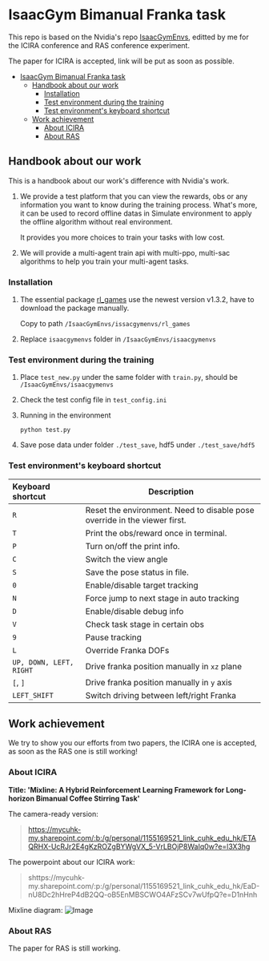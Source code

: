 # IsaacGym Bimanual Franka task

This repo is based on the Nvidia's repo [IsaacGymEnvs](https://github.com/NVIDIA-Omniverse/IsaacGymEnvs), editted by me for the ICIRA conference and RAS conference experiment.

The paper for ICIRA is accepted, link will be put as soon as possible.
- [IsaacGym Bimanual Franka task](#isaacgym-bimanual-franka-task)
	- [Handbook about our work](#handbook-about-our-work)
		- [Installation](#installation)
		- [Test environment during the training](#test-environment-during-the-training)
		- [Test environment's keyboard shortcut](#test-environments-keyboard-shortcut)
	- [Work achievement](#work-achievement)
		- [About ICIRA](#about-icira)
		- [About RAS](#about-ras)

## Handbook about our work  
This is a handbook about our work's difference with Nvidia's work.
1. We provide a test platform that you can view the rewards, obs or any information you want to know during the training process. What's more, it can be used to record offline datas in Simulate environment to apply the offline algorithm without real environment.
   
   It provides you more choices to train your tasks with low cost.
2. We will provide a multi-agent train api with multi-ppo, multi-sac algorithms to help you train your multi-agent tasks. 
### Installation

1. The essential package [rl_games](https://github.com/Denys88/rl_games) use the newest version v1.3.2, have to download the package manually.

   Copy to path `/IsaacGymEnvs/issacgymenvs/rl_games`

2. Replace `isaacgymenvs` folder in `/IsaacGymEnvs/isaacgymenvs`


### Test environment during the training

1. Place `test_new.py` under the same folder with `train.py`, should be `/IsaacGymEnvs/isaacgymenvs`

2. Check the test config file in `test_config.ini`

3. Running in the environment

   ```
   python test.py
   ```

4. Save pose data under folder `./test_save`, hdf5 under `./test_save/hdf5`

### Test environment's keyboard shortcut

| Keyboard shortcut       | Description                                                  |
| :---------------------- | ------------------------------------------------------------ |
| `R`                     | Reset the environment. Need to disable pose override in the viewer first. |
| `T`                     | Print the obs/reward once in terminal.                       |
| `P`                     | Turn on/off the print info.                                  |
| `C`                     | Switch the view angle                                        |
| `S`                     | Save the pose status in file.                                |
| `0`                     | Enable/disable target tracking                               |
| `N`                     | Force jump to next stage in auto tracking                    |
| `D`                     | Enable/disable debug info                                    |
| `V`                     | Check task stage in certain obs                              |
| `9`                     | Pause tracking                                               |
| `L`                     | Override Franka DOFs                                         |
| `UP, DOWN, LEFT, RIGHT` | Drive franka position manually in `xz` plane                 |
| `[`, `]`                | Drive franka position manually in `y` axis                   |
| `LEFT_SHIFT`            | Switch driving between left/right Franka                     |


## Work achievement
We try to show you our efforts from two papers, the ICIRA one is accepted, as soon as the RAS one is still working!
### About ICIRA
**Title: 'Mixline: A Hybrid Reinforcement Learning Framework for Long-horizon Bimanual Coffee Stirring Task'**

The camera-ready version:
> https://mycuhk-my.sharepoint.com/:b:/g/personal/1155169521_link_cuhk_edu_hk/ETAQRHX-UcRJr2E4gKzROZgBYWgVX_5-VrLBOjP8WaIq0w?e=l3X3hg

The powerpoint about our ICIRA work:
>shttps://mycuhk-my.sharepoint.com/:p:/g/personal/1155169521_link_cuhk_edu_hk/EaD-nU8Dc2hHreP4dB2QQ-oB5EnMBSCWO4AFzSCv7wUfpQ?e=D1nHnh

Mixline diagram:
![Image](https://pic4.zhimg.com/80/v2-81285504d720391134c6a857056e33bc.png)
### About RAS
The paper for RAS is still working.

